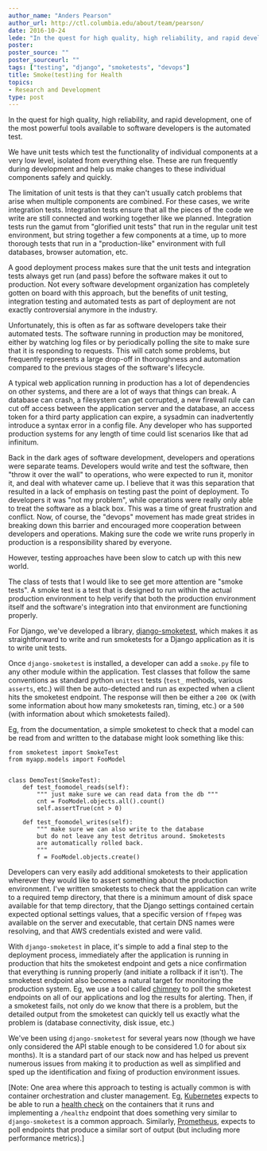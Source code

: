 ```yaml
---
author_name: "Anders Pearson"
author_url: http://ctl.columbia.edu/about/team/pearson/
date: 2016-10-24
lede: "In the quest for high quality, high reliability, and rapid development, one of the most powerful tools available to software developers is the automated test. A smoke test is a test that is designed to run within the actual production environment to help verify that both the production environment itself and the software's integration into that environment are functioning properly."
poster: 
poster_source: ""
poster_sourceurl: ""
tags: ["testing", "django", "smoketests", "devops"]
title: Smoke(test)ing for Health
topics:
- Research and Development
type: post
---
```


In the quest for high quality, high reliability, and rapid development, one of the most powerful tools available to software developers is the automated test.

We have unit tests which test the functionality of individual components at a very low level, isolated from everything else.
These are run frequently during development and help us make changes to these individual components safely and quickly.

The limitation of unit tests is that they can't usually catch problems that arise when multiple components are combined.
For these cases, we write integration tests.
Integration tests ensure that all the pieces of the code we write are still connected and working together like we planned.
Integration tests run the gamut from "glorified unit tests" that run in the regular unit test environment, but string together a few components at a time, up to more thorough tests that run in a "production-like" environment with full databases, browser automation, etc.

A good deployment process makes sure that the unit tests and integration tests always get run (and pass) before the software makes it out to production.
Not every software development organization has completely gotten on board with this approach, but the benefits of unit testing, integration testing and automated tests as part of deployment are not exactly controversial anymore in the industry.

Unfortunately, this is often as far as software developers take their automated tests.
The software running in production may be monitored, either by watching log files or by periodically polling the site to make sure that it is responding to requests.
This will catch some problems, but frequently represents a large drop-off in thoroughness and automation compared to the previous stages of the software's lifecycle. 

A typical web application running in production has a lot of dependencies on other systems, and there are a lot of ways that things can break.
A database can crash, a filesystem can get corrupted, a new firewall rule can cut off access between the application server and the database, an access token for a third party application can expire, a sysadmin can inadvertently introduce a syntax error in a config file.
Any developer who has supported production systems for any length of time could list scenarios like that ad infinitum.

Back in the dark ages of software development, developers and operations were separate teams.
Developers would write and test the software, then "throw it over the wall" to operations, who were expected to run it, monitor it, and deal with whatever came up.
I believe that it was this separation that resulted in a lack of emphasis on testing past the point of deployment.
To developers it was "not my problem", while operations were really only able to treat the software as a black box.
This was a time of great frustration and conflict.
Now, of course, the "devops" movement has made great strides in breaking down this barrier and encouraged more cooperation between developers and operations. Making sure the code we write runs properly in production is a responsibility shared by everyone.

However, testing approaches have been slow to catch up with this new world.

The class of tests that I would like to see get more attention are "smoke tests".
A smoke test is a test that is designed to run within the actual production environment to help verify that both the production environment itself and the software's integration into that environment are functioning properly.

For Django, we've developed a library, [django-smoketest](https://github.com/ccnmtl/django-smoketest), which makes it as straightforward to write and run smoketests for a Django application as it is to write unit tests.

Once `django-smoketest` is installed, a developer can add a `smoke.py` file to any other module within the application.
Test classes that follow the same conventions as standard python `unittest` tests (`test_` methods, various `asserts`, etc.) will then be auto-detected and run as expected when a client hits the smoketest endpoint. The response will then be either a `200 OK` (with some information about how many smoketests ran, timing, etc.) or a `500` (with information about which smoketests failed).

Eg, from the documentation, a simple smoketest to check that a model can be read from and written to the database might look something like this:

```
from smoketest import SmokeTest
from myapp.models import FooModel


class DemoTest(SmokeTest):
    def test_foomodel_reads(self):
        """ just make sure we can read data from the db """
        cnt = FooModel.objects.all().count()
        self.assertTrue(cnt > 0)

    def test_foomodel_writes(self):
        """ make sure we can also write to the database
        but do not leave any test detritus around. Smoketests
        are automatically rolled back.
        """
        f = FooModel.objects.create()
```

Developers can very easily add additional smoketests to their application wherever they would like to assert something about the production environment.
I've written smoketests to check that the application can write to a required temp directory, that there is a minimum amount of disk space available for that temp directory, that the Django settings contained certain expected optional settings values, that a specific version of `ffmpeg` was available on the server and executable, that certain DNS names were resolving, and that AWS credentials existed and were valid.

With `django-smoketest` in place, it's simple to add a final step to the deployment process, immediately after the application is running in production that hits the smoketest endpoint and gets a nice confirmation that everything is running properly (and initiate a rollback if it isn't).
The smoketest endpoint also becomes a natural target for monitoring the production system.
Eg, we use a tool called [chimney](https://github.com/thraxil/chimney/) to poll the smoketest endpoints on all of our applications and log the results for alerting.
Then, if a smoketest fails, not only do we know that there is a problem, but the detailed output from the smoketest can quickly tell us exactly what the problem is (database connectivity, disk issue, etc.)

We've been using `django-smoketest` for several years now (though we have only considered the API stable enough to be considered 1.0 for about six months).
It is a standard part of our stack now and has helped us prevent numerous issues from making it to production as well as simplified and sped up the identification and fixing of production environment issues.

[Note: One area where this approach to testing is actually common is with container orchestration and cluster management.
Eg, [Kubernetes](https://kubernetes.io/) expects to be able to run a [health check](http://kubernetes.io/docs/user-guide/liveness/) on the containers that it runs and implementing a `/healthz` endpoint that does something very similar to `django-smoketest` is a common approach.
Similarly, [Prometheus](https://prometheus.io/), expects to poll endpoints that produce a similar sort of output (but including more performance metrics).]
